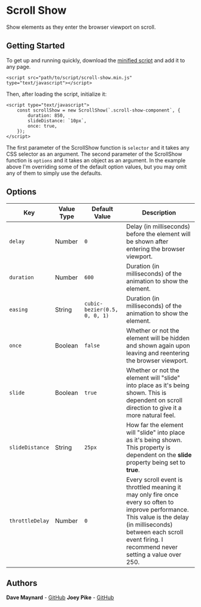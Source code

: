 # Scroll Show
Show elements as they enter the browser viewport on scroll.

## Getting Started
To get up and running quickly, download the [minified script](https://raw.githubusercontent.com/dmaynard24/scroll-show/master/dist/scroll-show.min.js) and add it to any page.

    <script src="path/to/script/scroll-show.min.js" type="text/javascript"></script>

Then, after loading the script, initialize it:

    <script type="text/javascript">
	    const scrollShow = new ScrollShow(`.scroll-show-component`, {
		    duration: 850,
		    slideDistance: `10px`,
		    once: true,
	    });
    </script>

The first parameter of the ScrollShow function is ``selector`` and it takes any CSS selector as an argument. The second parameter of the ScrollShow function is ``options`` and it takes an object as an argument. In the example above I'm overriding some of the default option values, but you may omit any of them to simply use the defaults.

## Options
| Key | Value Type | Default Value | Description |
|--|--|--|--|
| `delay` | Number | `0` | Delay (in milliseconds) before the element will be shown after entering the browser viewport. 
| `duration` | Number | `600` | Duration (in milliseconds) of the animation to show the element. 
| `easing` | String | `cubic-bezier(0.5, 0, 0, 1)` | Duration (in milliseconds) of the animation to show the element. 
| `once` | Boolean | `false` | Whether or not the element will be hidden and shown again upon leaving and reentering the browser viewport. 
| `slide` | Boolean | `true` | Whether or not the element will "slide" into place as it's being shown. This is dependent on scroll direction to give it a more natural feel. 
| `slideDistance` | String | `25px` | How far the element will "slide" into place as it's being shown. This property is dependent on the **slide** property being set to **true**.
| `throttleDelay` | Number | `0` | Every scroll event is throttled meaning it may only fire once every so often to improve performance. This value is the delay (in milliseconds) between each scroll event firing. I recommend never setting a value over 250.

## Authors
**Dave Maynard** - [GitHub](https://github.com/dmaynard24)
**Joey Pike** - [GitHub](https://github.com/jpike97)